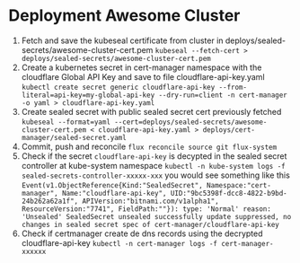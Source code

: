 # Deployment Awesome Cluster

1. Fetch and save the kubeseal certificate from cluster in deploys/sealed-secrets/awesome-cluster-cert.pem
 `kubeseal --fetch-cert > deploys/sealed-secrets/awesome-cluster-cert.pem`
2. Create a kubernetes secret in cert-manager namespace with the cloudflare Global API Key and save to file cloudflare-api-key.yaml
`kubectl create secret generic cloudflare-api-key --from-literal=api-key=my-global-api-key --dry-run=client -n cert-manager -o yaml > cloudflare-api-key.yaml`
3. Create sealed secret with public sealed secret cert previously fetched
`kubeseal --format=yaml --cert=deploys/sealed-secrets/awesome-cluster-cert.pem < cloudflare-api-key.yaml > deploys/cert-manager/sealed-secret.yaml`
4. Commit, push and reconcile
    `flux reconcile source git flux-system`
5. Check if the secret `cloudflare-api-key` is decypted in the sealed secret controller at kube-system namespace
`kubectl -n kube-system logs -f sealed-secrets-controller-xxxxx-xxx`
you would see something like this
```Event(v1.ObjectReference{Kind:"SealedSecret", Namespace:"cert-manager", Name:"cloudflare-api-key", UID:"9bc5398f-dcc8-4822-b9bd-24b262a62a1f", APIVersion:"bitnami.com/v1alpha1", ResourceVersion:"7741", FieldPath:""}): type: 'Normal' reason: 'Unsealed' SealedSecret unsealed successfully update suppressed, no changes in sealed secret spec of cert-manager/cloudflare-api-key```
6. Check if certmanager create de dns records using the decrypted cloudflare-api-key
`kubectl -n cert-manager logs -f cert-manager-xxxxxx`
